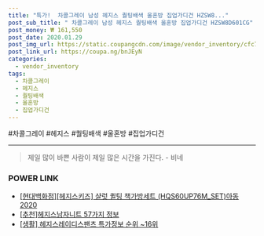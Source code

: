 ```yaml
--- 
title: "특가!  차콜그레이 남성 헤지스 퀄팅배색 울혼방 집업가디건 HZSW8..." 
post_sub_title: " 차콜그레이 남성 헤지스 퀄팅배색 울혼방 집업가디건 HZSW8D601CG" 
post_money: ₩ 161,550 
post_date: 2020.01.29 
post_img_url: https://static.coupangcdn.com/image/vendor_inventory/cfc7/438207243852ead4de1fd9a6abca3c3d74c783b4cb399e36d029b3645294.jpg 
post_link_url: https://coupa.ng/bnJEyN 
categories: 
  - vendor_inventory 
tags: 
  - 차콜그레이 
  - 헤지스 
  - 퀄팅배색 
  - 울혼방 
  - 집업가디건 
--- 
```

  #차콜그레이 #헤지스 #퀄팅배색 #울혼방 #집업가디건 
<hr> 

> 제일 많이 바쁜 사람이 제일 많은 시간을 가진다. - 비네 


### POWER LINK

* <a href="https://blog.naver.com/sakai111/221784037549" target="_blank">[현대백화점][헤지스키즈] 샬럿 퀼팅 책가방세트 (HQS60UP76M_SET)아동 2020</a>
* <a href="https://blog.naver.com/fasyy4321/221785295306" target="_blank">[추천]헤지스남자니트 57가지 정보</a>
* <a href="https://blog.naver.com/sakai111/221778632734" target="_blank"> [생활] 헤지스레이디스팬츠 특가정보 순위 ~16위</a>

